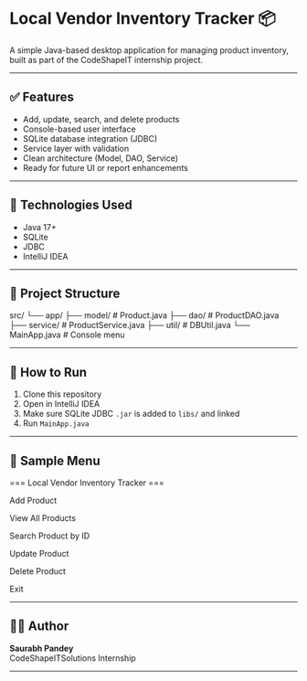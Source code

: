 # Local Vendor Inventory Tracker 📦

A simple Java-based desktop application for managing product inventory, built as part of the CodeShapeIT internship project.

---

## ✅ Features

- Add, update, search, and delete products
- Console-based user interface
- SQLite database integration (JDBC)
- Service layer with validation
- Clean architecture (Model, DAO, Service)
- Ready for future UI or report enhancements

---

## 🧱 Technologies Used

- Java 17+
- SQLite
- JDBC
- IntelliJ IDEA

---

## 📂 Project Structure

src/
└── app/
├── model/ # Product.java
├── dao/ # ProductDAO.java
├── service/ # ProductService.java
├── util/ # DBUtil.java
└── MainApp.java # Console menu


---

## 🚀 How to Run

1. Clone this repository
2. Open in IntelliJ IDEA
3. Make sure SQLite JDBC `.jar` is added to `libs/` and linked
4. Run `MainApp.java`

---

## 📸 Sample Menu

=== Local Vendor Inventory Tracker ===

Add Product

View All Products

Search Product by ID

Update Product

Delete Product

Exit


---

## 👨‍💻 Author

**Saurabh Pandey**  
CodeShapeITSolutions Internship

---


